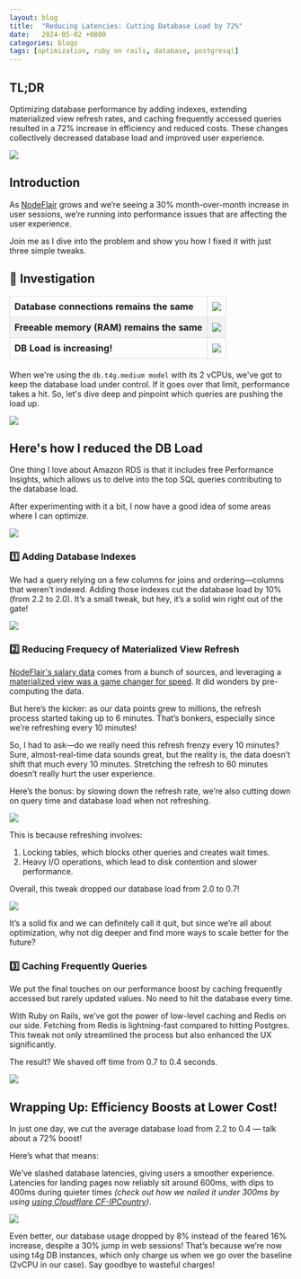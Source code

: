 ```yaml
---
layout: blog
title:  "Reducing Latencies: Cutting Database Load by 72%"
date:   2024-05-02 +0800
categories: blogs
tags: [optimization, ruby on rails, database, postgresql]
---
```


## TL;DR

Optimizing database performance by adding indexes, extending materialized view refresh rates, and caching frequently accessed queries resulted in a 72% increase in efficiency and reduced costs. These changes collectively decreased database load and improved user experience.

![](/assets/reducing-latencies-cutting-database-load-db-load-improvement.png)

## Introduction

As [NodeFlair](https://nodeflair.com) grows and we’re seeing a 30% month-over-month increase in user sessions, we’re running into performance issues that are affecting the user experience.

Join me as I dive into the problem and show you how I fixed it with just three simple tweaks.

## 🔎 Investigation

<table>
  <tbody>
    <tr>
      <td class="left-column">Database connections remains the same</td>
      <td class="right-column"><img src="/assets/reducing-latencies-cutting-database-load-investigation-db-connections.png"></td>
    </tr>
    <tr>
      <td class="left-column">Freeable memory (RAM) remains the same</td>
      <td class="right-column"><img src="/assets/reducing-latencies-cutting-database-load-investigation-ram.png"></td>
    </tr>
    <tr>
      <td class="left-column">DB Load is increasing!</td>
      <td class="right-column"><img src="/assets/reducing-latencies-cutting-database-load-investigation-db-load.png"></td>
    </tr>
  </tbody>
</table>

When we're using the `db.t4g.medium model` with its 2 vCPUs, we've got to keep the database load under control. If it goes over that limit, performance takes a hit. So, let's dive deep and pinpoint which queries are pushing the load up.

![](/assets/reducing-latencies-cutting-database-load-db-aas-before.png)

## Here's how I reduced the DB Load

One thing I love about Amazon RDS is that it includes free Performance Insights, which allows us to delve into the top SQL queries contributing to the database load.

After experimenting with it a bit, I now have a good idea of some areas where I can optimize.

![](/assets/reducing-latencies-cutting-database-load-top-sql.png)

### 1️⃣ Adding Database Indexes

We had a query relying on a few columns for joins and ordering—columns that weren’t indexed. Adding those indexes cut the database load by 10% (from 2.2 to 2.0). It’s a small tweak, but hey, it’s a solid win right out of the gate!

![](/assets/reducing-latencies-cutting-database-load-solution-add-index.png)

### 2️⃣ Reducing Frequecy of Materialized View Refresh

[NodeFlair's salary data](https://nodeflair.com/salaries) comes from a bunch of sources, and leveraging a [materialized view was a game changer for speed](/improve-database-view-performance-with-materialized-view). It did wonders by pre-computing the data.

But here’s the kicker: as our data points grew to millions, the refresh process started taking up to 6 minutes. That’s bonkers, especially since we’re refreshing every 10 minutes!

So, I had to ask—do we really need this refresh frenzy every 10 minutes? Sure, almost-real-time data sounds great, but the reality is, the data doesn’t shift that much every 10 minutes. Stretching the refresh to 60 minutes doesn’t really hurt the user experience.

Here’s the bonus: by slowing down the refresh rate, we’re also cutting down on query time and database load when not refreshing.

![](/assets/reducing-latencies-cutting-database-load-solution-refresh-view-less-often-query.png)

This is because refreshing involves:
1. Locking tables, which blocks other queries and creates wait times.
2. Heavy I/O operations, which lead to disk contention and slower performance.

Overall, this tweak dropped our database load from 2.0 to 0.7!

![](/assets/reducing-latencies-cutting-database-load-solution-refresh-view-less-often-overall.png)

It’s a solid fix and we can definitely call it quit, but since we’re all about optimization, why not dig deeper and find more ways to scale better for the future?

### 3️⃣ Caching Frequently Queries

We put the final touches on our performance boost by caching frequently accessed but rarely updated values. No need to hit the database every time.

With Ruby on Rails, we’ve got the power of low-level caching and Redis on our side. Fetching from Redis is lightning-fast compared to hitting Postgres. This tweak not only streamlined the process but also enhanced the UX significantly.

The result? We shaved off time from 0.7 to 0.4 seconds.

![](/assets/reducing-latencies-cutting-database-load-solution-caching.png)

## Wrapping Up: Efficiency Boosts at Lower Cost!

In just one day, we cut the average database load from 2.2 to 0.4 — talk about a 72% boost!

Here’s what that means:

We’ve slashed database latencies, giving users a smoother experience. Latencies for landing pages now reliably sit around 600ms, with dips to 400ms during quieter times <i>(check out how we nailed it under 300ms by using [using Cloudflare CF-IPCountry](/using-cloudflare-cf-ipcountry-to-reduce-latencies-by-300ms))</i>.

![](/assets/reducing-latencies-cutting-database-load-latencies.png)

Even better, our database usage dropped by 8% instead of the feared 16% increase, despite a 30% jump in web sessions! That’s because we’re now using t4g DB instances, which only charge us when we go over the baseline (2vCPU in our case). Say goodbye to wasteful charges!


<style>
    /* Basic table styling */
    table {
        border-collapse: collapse;
        margin-bottom: 20px; /* Optional: Adds space below the table */
    }
    td {
        border: 1px solid #dddddd;
        padding: 8px;
        text-align: left;
        vertical-align: middle; /* Centers content vertically */
    }
    .left-column {
        font-weight: 700;
    }
    /* Alternate row colors */
    tr:nth-child(even) {
        background-color: #f2f2f2;
    }
    /* Responsive design */
    @media (max-width: 768px) {
        table, thead, tbody, th, td, tr {
            display: block;
        }
        td {
            border: none; /* Removes borders between cells */
            padding: 8px; /* Adds padding to cells */
            text-align: center; /* Centers content on mobile */
        }
        .left-column {
            max-width: 100%;
            border-bottom: 0px;
        }
        .right-column {
            width: fit-content !important;
        }
        img {
            max-width: 100%; /* Ensures image resizes to fit column width */
            height: auto; /* Maintains aspect ratio */
            display: block; /* Removes any default inline styles */
            margin: 0 auto; /* Centers the image horizontally */
        }
    }
</style>